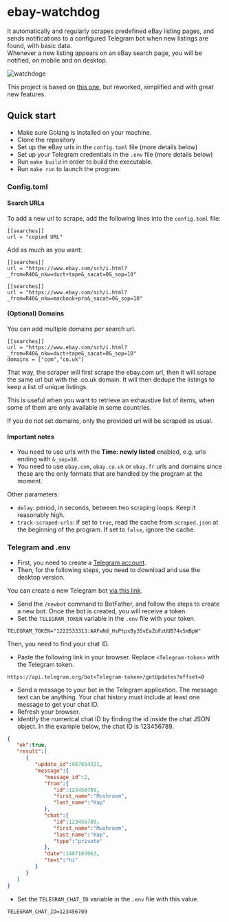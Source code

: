 # ebay-watchdog

It automatically and regularly scrapes predefined eBay listing pages, and sends notifications to a configured Telegram 
bot when new listings are found, with basic data.  
Whenever a new listing appears on an eBay search page, you will be notified, on mobile and on desktop.

![watchdoge](https://user-images.githubusercontent.com/9871294/123490445-4d546a80-d614-11eb-9889-520df15e594e.jpg)

This project is based on [this one](https://github.com/samjmckenzie/ebay-monitor), but reworked, simplified and with 
great new features.  

## Quick start
- Make sure Golang is installed on your machine.
- Clone the repository
- Set up the eBay urls in the `config.toml` file (more details below)
- Set up your Telegram credentials in the `.env` file (more details below)
- Run `make build` in order to build the executable.
- Run `make run` to launch the program.

### Config.toml

#### Search URLs
To add a new url to scrape, add the following lines into the `config.toml` file:
```
[[searches]]
url = "copied URL"
```

Add as much as you want:  
```
[[searches]]
url = "https://www.ebay.com/sch/i.html?_from=R40&_nkw=duct+tape&_sacat=0&_sop=10"

[[searches]]
url = "https://www.ebay.com/sch/i.html?_from=R40&_nkw=macbook+pro&_sacat=0&_sop=10"
```

#### (Optional) Domains
You can add multiple domains per search url.
```
[[searches]]
url = "https://www.ebay.com/sch/i.html?_from=R40&_nkw=duct+tape&_sacat=0&_sop=10"
domains = ["com","co.uk"]
```

That way, the scraper will first scrape the ebay.com url, then it will scrape the same url but with the .co.uk domain.
It will then dedupe the listings to keep a list of unique listings.

This is useful when you want to retrieve an exhaustive list of items, when some of them are only available in some 
countries.

If you do not set domains, only the provided url will be scraped as usual.

#### Important notes
- You need to use urls with the **Time: newly listed** enabled, e.g. urls ending with `&_sop=10`.
- You need to use `ebay.com`, `ebay.co.uk` or `ebay.fr` urls and domains since these are the only formats that are
handled by the program at the moment.

Other parameters:  
- `delay`: period, in seconds, between two scraping loops. Keep it reasonably high.
- `track-scraped-urls`: if set to `true`, read the cache from `scraped.json` at the beginning of the program. If set to
`false`, ignore the cache.

### Telegram and .env
- First, you need to create a [Telegram account](https://desktop.telegram.org/).
- Then, for the following steps, you need to download and use the desktop version.  

You can create a new Telegram bot [via this link](https://t.me/BotFather). 
- Send the `/newbot` command to BotFather, and
follow the steps to create a new bot. Once the bot is created, you will receive a token.
- Set the `TELEGRAM_TOKEN` variable in the `.env` file with your token.
```
TELEGRAM_TOKEN="1222533313:AAFwNd_HsPtpxBy35vEaZoFzUUB74v5mBpW"
```

Then, you need to find your chat ID.
- Paste the following link in your browser. Replace `<Telegram-token>` with the Telegram token.
```
https://api.telegram.org/bot<Telegram-token>/getUpdates?offset=0
```
- Send a message to your bot in the Telegram application. The message text can be anything. Your chat history must include at least one message to get your chat ID.
- Refresh your browser.
- Identify the numerical chat ID by finding the id inside the chat JSON object. In the example below, the chat ID is 123456789.
```json
{  
   "ok":true,
   "result":[  
      {  
         "update_id":987654321,
         "message":{  
            "message_id":2,
            "from":{  
               "id":123456789,
               "first_name":"Mushroom",
               "last_name":"Kap"
            },
            "chat":{  
               "id":123456789,
               "first_name":"Mushroom",
               "last_name":"Kap",
               "type":"private"
            },
            "date":1487183963,
            "text":"hi"
         }
      }
   ]
}
```
- Set the `TELEGRAM_CHAT_ID` variable in the `.env` file with this value.
```
TELEGRAM_CHAT_ID=123456789
```
